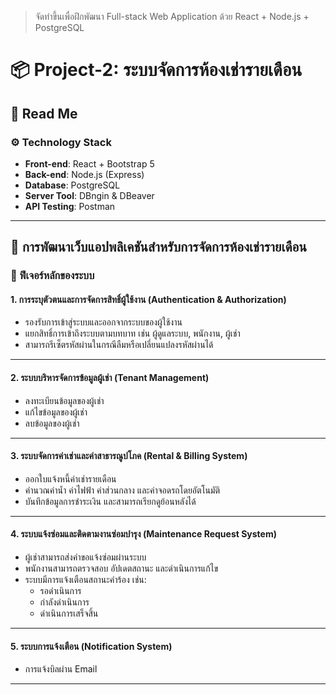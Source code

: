 > จัดทำขึ้นเพื่อฝึกพัฒนา Full-stack Web Application ด้วย React + Node.js + PostgreSQL

# 📦 Project-2: ระบบจัดการห้องเช่ารายเดือน

## 📘 Read Me

### ⚙️ Technology Stack

- **Front-end**: React + Bootstrap 5  
- **Back-end**: Node.js (Express)  
- **Database**: PostgreSQL  
- **Server Tool**: DBngin & DBeaver  
- **API Testing**: Postman  

---

## 🏢 การพัฒนาเว็บแอปพลิเคชันสำหรับการจัดการห้องเช่ารายเดือน

### 📌 ฟีเจอร์หลักของระบบ

#### 1. การระบุตัวตนและการจัดการสิทธิ์ผู้ใช้งาน (Authentication & Authorization)
- รองรับการเข้าสู่ระบบและออกจากระบบของผู้ใช้งาน  
- แยกสิทธิ์การเข้าถึงระบบตามบทบาท เช่น ผู้ดูแลระบบ, พนักงาน, ผู้เช่า  
- สามารถรีเซ็ตรหัสผ่านในกรณีลืมหรือเปลี่ยนแปลงรหัสผ่านได้  

---

#### 2. ระบบบริหารจัดการข้อมูลผู้เช่า (Tenant Management)
- ลงทะเบียนข้อมูลของผู้เช่า  
- แก้ไขข้อมูลของผู้เช่า  
- ลบข้อมูลของผู้เช่า  

---

#### 3. ระบบจัดการค่าเช่าและค่าสาธารณูปโภค (Rental & Billing System)
- ออกใบแจ้งหนี้ค่าเช่ารายเดือน  
- คำนวณค่าน้ำ ค่าไฟฟ้า ค่าส่วนกลาง และค่าจอดรถโดยอัตโนมัติ  
- บันทึกข้อมูลการชำระเงิน และสามารถเรียกดูย้อนหลังได้  

---

#### 4. ระบบแจ้งซ่อมและติดตามงานซ่อมบำรุง (Maintenance Request System)
- ผู้เช่าสามารถส่งคำขอแจ้งซ่อมผ่านระบบ  
- พนักงานสามารถตรวจสอบ อัปเดตสถานะ และดำเนินการแก้ไข  
- ระบบมีการแจ้งเตือนสถานะคำร้อง เช่น:
  - รอดำเนินการ  
  - กำลังดำเนินการ  
  - ดำเนินการเสร็จสิ้น  

---

#### 5. ระบบการแจ้งเตือน (Notification System)
- การแจ้งบิลผ่าน Email  

---


